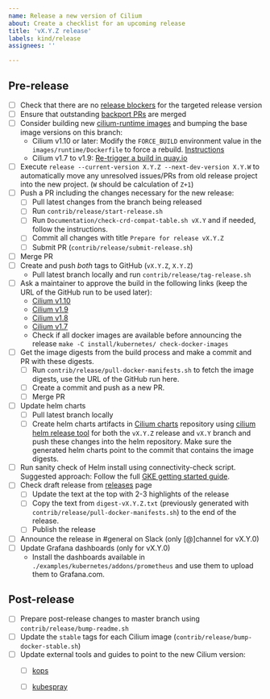 ```yaml
---
name: Release a new version of Cilium
about: Create a checklist for an upcoming release
title: 'vX.Y.Z release'
labels: kind/release
assignees: ''

---
```


## Pre-release

- [ ] Check that there are no [release blockers] for the targeted release version
- [ ] Ensure that outstanding [backport PRs] are merged
- [ ] Consider building new [cilium-runtime images] and bumping the base image
      versions on this branch:
  - Cilium v1.10 or later:
     Modify the `FORCE_BUILD` environment value in the `images/runtime/Dockerfile` to force a rebuild.
     [Instructions](https://docs.cilium.io/en/latest/contributing/development/images/#update-cilium-builder-and-cilium-runtime-images)
  - Cilium v1.7 to v1.9:
     [Re-trigger a build in quay.io](https://docs.cilium.io/en/v1.9/contributing/development/images/#update-cilium-builder-and-cilium-runtime-images)
- [ ] Execute `release --current-version X.Y.Z --next-dev-version X.Y.W` to automatically
  move any unresolved issues/PRs from old release project into the new
  project. (`W` should be calculation of `Z+1`)
- [ ] Push a PR including the changes necessary for the new release:
  - [ ] Pull latest changes from the branch being released
  - [ ] Run `contrib/release/start-release.sh`
  - [ ] Run `Documentation/check-crd-compat-table.sh vX.Y` and if needed, follow the
        instructions.
  - [ ] Commit all changes with title `Prepare for release vX.Y.Z`
  - [ ] Submit PR (`contrib/release/submit-release.sh`)
- [ ] Merge PR
- [ ] Create and push *both* tags to GitHub (`vX.Y.Z`, `X.Y.Z`)
  - Pull latest branch locally and run `contrib/release/tag-release.sh`
- [ ] Ask a maintainer to approve the build in the following links (keep the URL
      of the GitHub run to be used later):
  - [Cilium v1.10](https://github.com/cilium/cilium/actions?query=workflow:%22Image+Release+Build%22)
  - [Cilium v1.9](https://github.com/cilium/cilium/actions?query=workflow:%22Image+Release+Build+v1.9%22)
  - [Cilium v1.8](https://github.com/cilium/cilium/actions?query=workflow:%22Image+Release+Build+v1.8%22)
  - [Cilium v1.7](https://github.com/cilium/cilium/actions?query=workflow:%22Image+Release+Build+v1.7%22)
  - Check if all docker images are available before announcing the release
    `make -C install/kubernetes/ check-docker-images`
- [ ] Get the image digests from the build process and make a commit and PR with
      these digests.
  - [ ] Run `contrib/release/pull-docker-manifests.sh` to fetch the image
        digests, use the URL of the GitHub run here.
  - [ ] Create a commit and push as a new PR.
  - [ ] Merge PR
- [ ] Update helm charts
  - [ ] Pull latest branch locally
  - [ ] Create helm charts artifacts in [Cilium charts] repository using
        [cilium helm release tool] for both the `vX.Y.Z` release and `vX.Y`
        branch and push these changes into the helm repository. Make sure the
        generated helm charts point to the commit that contains the image
        digests.
- [ ] Run sanity check of Helm install using connectivity-check script.
      Suggested approach: Follow the full [GKE getting started guide].
- [ ] Check draft release from [releases] page
  - [ ] Update the text at the top with 2-3 highlights of the release
  - [ ] Copy the text from `digest-vX.Y.Z.txt` (previously generated with
        `contrib/release/pull-docker-manifests.sh`) to the end of the release.
  - [ ] Publish the release
- [ ] Announce the release in #general on Slack (only [@]channel for vX.Y.0)
- [ ] Update Grafana dashboards (only for vX.Y.0)
  - Install the dashboards available in ``./examples/kubernetes/addons/prometheus``
    and use them to upload them to Grafana.com.

## Post-release

- [ ] Prepare post-release changes to master branch using `contrib/release/bump-readme.sh`
- [ ] Update the `stable` tags for each Cilium image (`contrib/release/bump-docker-stable.sh`)
- [ ] Update external tools and guides to point to the new Cilium version:
  - [ ] [kops]
  - [ ] [kubespray]


[release blockers]: https://github.com/cilium/cilium/labels/release-blocker%2F1.X
[backport PRs]: https://github.com/cilium/cilium/pulls?utf8=%E2%9C%93&q=is%3Aopen+is%3Apr+backports
[Cilium release-notes tool]: https://github.com/cilium/release
[Docker Hub]: https://hub.docker.com/orgs/cilium/repositories
[Cilium charts]: https://github.com/cilium/charts
[releases]: https://github.com/cilium/cilium/releases
[Stable releases]: https://github.com/cilium/cilium#stable-releases
[kops]: https://github.com/kubernetes/kops/
[kubespray]: https://github.com/kubernetes-sigs/kubespray/
[cilium helm release tool]: https://github.com/cilium/charts/blob/master/prepare_artifacts.sh
[GKE getting started guide]: https://docs.cilium.io/en/stable/gettingstarted/k8s-install-gke/
[cilium-runtime images]: https://quay.io/repository/cilium/cilium-runtime
